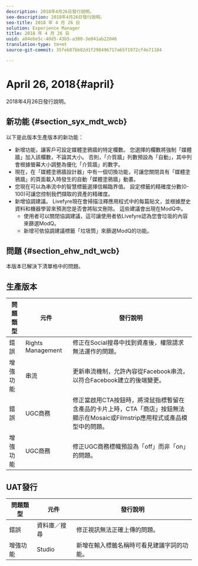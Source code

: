 ```yaml
---
description: 2018年4月26日發行說明。
seo-description: 2018年4月26日發行說明。
seo-title: 2018 年 4 月 26 日
solution: Experience Manager
title: 2018 年 4 月 26 日
uuid: a84ebe5c-40d5-43b5-a300-3e041ab22046
translation-type: tm+mt
source-git-commit: 35feb87bb82d1f298496717a65f1972cf4e71104

---
```



# April 26, 2018{#april}

2018年4月26日發行說明。

## 新功能 {#section_syx_mdt_wcb}

以下是此版本生產版本的新功能：

* 新增功能，讓客戶可設定媒體塗鴉牆的特定欄數。 您選擇的欄數將強制「媒體牆」加入該欄數，不論其大小。 否則，「介質牆」列數預設為「自動」，其中列會根據螢幕大小調整為優化「介質牆」的數字。
* 現在，在「媒體塗鴉牆設計器」中有一個切換功能，可讓您關閉具有「媒體塗鴉牆」的頁面載入時發生的自動「媒體塗鴉牆」動畫。
* 您現在可以為串流中的智慧標籤選擇信賴臨界值。 設定標籤的精確度分數(0-100)可讓您控制我們擷取的資產的精確度。
* 新增協調建議。 Livefyre現在會掃描注釋應用程式中的每篇貼文，並根據歷史資料和機器學習來預測您是否會將貼文刪除。 這些建議會出現在ModQ中。
   * 使用者可以關閉協調建議，這可讓使用者依Livefyre認為您會垃圾的內容來篩選ModQ。
   * 新增可依協調建議標籤「垃圾筒」來篩選ModQ的功能。

## 問題 {#section_ehw_ndt_wcb}

本版本已解決下清單格中的問題。

## 生產版本

| **問題類型** | **元件** | **發行說明** |
|---|---|---|
| 錯誤 | Rights Management | 修正在Social搜尋中找到資產後，權限請求無法運作的問題。 |
| 增強功能 | 串流 | 更新串流機制，允許內容從Facebook串流，以符合Facebook建立的後端變更。 |
| 錯誤 | UGC商務 | 修正當啟用CTA按鈕時，將滑鼠指標暫留在含產品的卡片上時，CTA「商店」按鈕無法顯示在Mosaic或Filmstrip應用程式或產品模型中的問題。 |
| 增強功能 | UGC商務 | 修正UGC商務標幟預設為「off」而非「on」的問題。 |

## UAT發行

| **問題類型** | **元件** | **發行說明** |
|---|---|---|
| 錯誤 | 資料庫／搜尋 | 修正視訊無法正確上傳的問題。 |
| 增強功能 | Studio | 新增在輸入標籤名稱時可看見建議字詞的功能。 |

